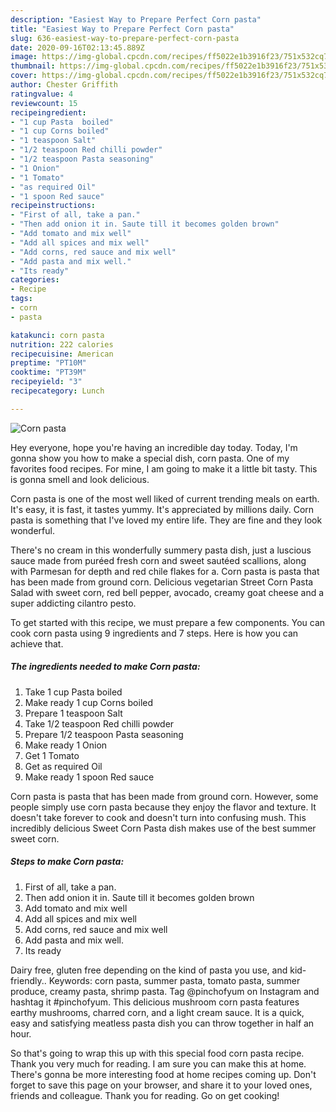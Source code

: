 ```yaml
---
description: "Easiest Way to Prepare Perfect Corn pasta"
title: "Easiest Way to Prepare Perfect Corn pasta"
slug: 636-easiest-way-to-prepare-perfect-corn-pasta
date: 2020-09-16T02:13:45.889Z
image: https://img-global.cpcdn.com/recipes/ff5022e1b3916f23/751x532cq70/corn-pasta-recipe-main-photo.jpg
thumbnail: https://img-global.cpcdn.com/recipes/ff5022e1b3916f23/751x532cq70/corn-pasta-recipe-main-photo.jpg
cover: https://img-global.cpcdn.com/recipes/ff5022e1b3916f23/751x532cq70/corn-pasta-recipe-main-photo.jpg
author: Chester Griffith
ratingvalue: 4
reviewcount: 15
recipeingredient:
- "1 cup Pasta  boiled"
- "1 cup Corns boiled"
- "1 teaspoon Salt"
- "1/2 teaspoon Red chilli powder"
- "1/2 teaspoon Pasta seasoning"
- "1 Onion"
- "1 Tomato"
- "as required Oil"
- "1 spoon Red sauce"
recipeinstructions:
- "First of all, take a pan."
- "Then add onion it in. Saute till it becomes golden brown"
- "Add tomato and mix well"
- "Add all spices and mix well"
- "Add corns, red sauce and mix well"
- "Add pasta and mix well."
- "Its ready"
categories:
- Recipe
tags:
- corn
- pasta

katakunci: corn pasta 
nutrition: 222 calories
recipecuisine: American
preptime: "PT10M"
cooktime: "PT39M"
recipeyield: "3"
recipecategory: Lunch

---
```



![Corn pasta](https://img-global.cpcdn.com/recipes/ff5022e1b3916f23/751x532cq70/corn-pasta-recipe-main-photo.jpg)

Hey everyone, hope you're having an incredible day today. Today, I'm gonna show you how to make a special dish, corn pasta. One of my favorites food recipes. For mine, I am going to make it a little bit tasty. This is gonna smell and look delicious.

Corn pasta is one of the most well liked of current trending meals on earth. It's easy, it is fast, it tastes yummy. It's appreciated by millions daily. Corn pasta is something that I've loved my entire life. They are fine and they look wonderful.

There&#39;s no cream in this wonderfully summery pasta dish, just a luscious sauce made from puréed fresh corn and sweet sautéed scallions, along with Parmesan for depth and red chile flakes for a. Corn pasta is pasta that has been made from ground corn. Delicious vegetarian Street Corn Pasta Salad with sweet corn, red bell pepper, avocado, creamy goat cheese and a super addicting cilantro pesto.


To get started with this recipe, we must prepare a few components. You can cook corn pasta using 9 ingredients and 7 steps. Here is how you can achieve that.

<!--inarticleads1-->

##### The ingredients needed to make Corn pasta:

1. Take 1 cup Pasta  boiled
1. Make ready 1 cup Corns boiled
1. Prepare 1 teaspoon Salt
1. Take 1/2 teaspoon Red chilli powder
1. Prepare 1/2 teaspoon Pasta seasoning
1. Make ready 1 Onion
1. Get 1 Tomato
1. Get as required Oil
1. Make ready 1 spoon Red sauce


Corn pasta is pasta that has been made from ground corn. However, some people simply use corn pasta because they enjoy the flavor and texture. It doesn&#39;t take forever to cook and doesn&#39;t turn into confusing mush. This incredibly delicious Sweet Corn Pasta dish makes use of the best summer sweet corn. 

<!--inarticleads2-->

##### Steps to make Corn pasta:

1. First of all, take a pan.
1. Then add onion it in. Saute till it becomes golden brown
1. Add tomato and mix well
1. Add all spices and mix well
1. Add corns, red sauce and mix well
1. Add pasta and mix well.
1. Its ready


Dairy free, gluten free depending on the kind of pasta you use, and kid-friendly.. Keywords: corn pasta, summer pasta, tomato pasta, summer produce, creamy pasta, shrimp pasta. Tag @pinchofyum on Instagram and hashtag it #pinchofyum. This delicious mushroom corn pasta features earthy mushrooms, charred corn, and a light cream sauce. It is a quick, easy and satisfying meatless pasta dish you can throw together in half an hour. 

So that's going to wrap this up with this special food corn pasta recipe. Thank you very much for reading. I am sure you can make this at home. There's gonna be more interesting food at home recipes coming up. Don't forget to save this page on your browser, and share it to your loved ones, friends and colleague. Thank you for reading. Go on get cooking!

